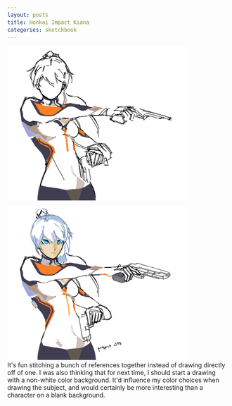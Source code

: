 ```yaml
---
layout: posts
title: Honkai Impact Kiana
categories: sketchbook
---
```

<a href="/images/for-posts/wc_kiana_wip.png" target="_blank"><img src="/images/for-posts/wc_kiana_wip.png" width="412px"></a> <br><a href="/images/for-posts/wc_kiana_wip_.png" target="_blank"><img src="/images/for-posts/wc_kiana_wip_.png" width="412px" style="margin-top:10px;"></a>
<br>It's fun stitching a bunch of references together instead of drawing directly off of one. I was also thinking that for next time, I should start a drawing with a non-white color background. It'd influence my color choices when drawing the subject, and would certainly be more interesting than a character on a blank background.